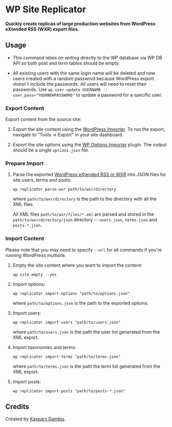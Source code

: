 # WP Site Replicator

**Quickly create replicas of large production websites from WordPress eXtended RSS (WXR) export files.**

## Usage

- This command relies on writing directly to the WP database via WP DB API so both post and term tables should be empty.

- All existing users with the same login name will be deleted and new users created with a random password because WordPress export doesn't include the passwords. All users will need to reset their passwords. Use `wp user update USERNAME --user_pass="YOURNEWPASSWORD"` to update a password for a specific user.


### Export Content

Export content from the source site:

1. Export the site content using the [WordPress Importer](https://wordpress.org/plugins/wordpress-importer/). To run the export, navigate to "Tools &rarr; Export" in your site dashboard.

2. Export the site options using the [WP Options Importer](https://wordpress.org/plugins/options-importer/) plugin. The output should be a single `options.json` file.


### Prepare Import

1. Parse the exported [WordPress eXtended RSS or WXR](https://codex.wordpress.org/Tools_Export_Screen) into JSON files for site users, terms and posts:

	   wp replicator parse-wxr path/to/wxr/directory

   where `path/to/wxr/directory` is the path to the directory with all the XML files.

   All XML files `path/to/wxr/files/*.xml` are parsed and stored in the `path/to/wxr/directory/json` directory -- `users.json`, `terms.json` and `posts-*.json`.


### Import Content

Please note that you may need to specify `--url` for all commands if you're running WordPress multisite.

1. Empty the site content where you want to import the content:

	   wp site empty --yes

2. Import options:

	   wp replicator import-options "path/to/options.json"

   where `path/to/options.json` is the path to the exported options.

3. Import users:

	   wp replicator import-users "path/to/users.json"

   where `path/to/users.json` is the path the user list generated from the XML export.

4. Import taxonomies and terms:

	   wp replicator import-terms "path/to/terms.json"

   where `path/to/terms.json` is the path the term list generated from the XML export.

5. Import posts:

	   wp replicator import-posts "path/to/posts-*.json"


## Credits

Created by [Kaspars Dambis](https://kaspars.net).
